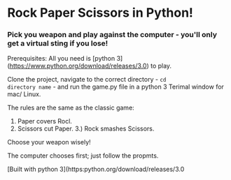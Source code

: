 # Rock Paper Scissors in Python!

### Pick you weapon and play against the computer - you'll only get a virtual sting if you lose!

Prerequisites: All you need is [python 3] (https://www.python.org/download/releases/3.0) to play.

Clone the project, navigate to the correct directory - <code>cd directory name</code> - and run the game.py file in a python 3 Terimal window for mac/ Linux.

The rules are the same as the classic game:
1. Paper covers Rocl.
2. Scissors cut Paper.
3.) Rock smashes Scissors.

Choose your weapon wisely!

The computer chooses first; just follow the propmts.

[Built with python 3](https:python.org/download/releases/3.0